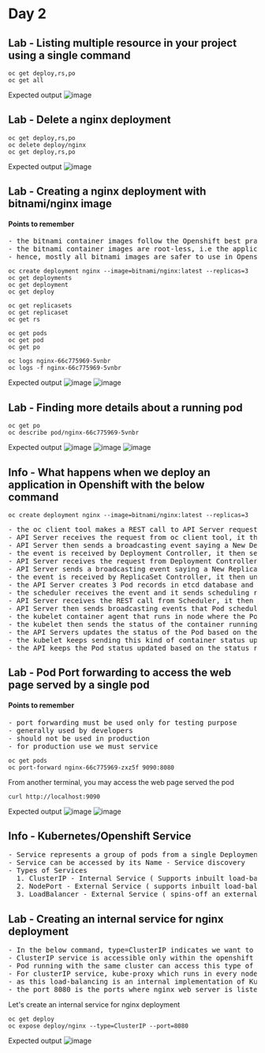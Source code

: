 # Day 2

## Lab - Listing multiple resource in your project using a single command
```
oc get deploy,rs,po
oc get all
```

Expected output
![image](https://github.com/tektutor/openshift-july-2024/assets/12674043/91588296-2765-4564-960f-d4005649238b)

## Lab - Delete a nginx deployment
```
oc get deploy,rs,po
oc delete deploy/nginx
oc get deploy,rs,po
```

Expected output
![image](https://github.com/tektutor/openshift-july-2024/assets/12674043/c07a443d-32db-4bbb-9779-5216baeb7a36)

## Lab - Creating a nginx deployment with bitnami/nginx image
#### Points to remember
<pre>
- the bitnami container images follow the Openshift best practices and conventions
- the bitnami container images are root-less, i.e the applications runs with non-root privilege as per openshift conventions
- hence, mostly all bitnami images are safer to use in Openshift
</pre>

```
oc create deployment nginx --image=bitnami/nginx:latest --replicas=3
oc get deployments
oc get deployment
oc get deploy

oc get replicasets
oc get replicaset
oc get rs

oc get pods
oc get pod
oc get po

oc logs nginx-66c775969-5vnbr
oc logs -f nginx-66c775969-5vnbr
```

Expected output
![image](https://github.com/tektutor/openshift-july-2024/assets/12674043/7952292f-1cd0-4f43-86cc-6152e5d8f768)
![image](https://github.com/tektutor/openshift-july-2024/assets/12674043/9eadd409-988e-4a3b-97c9-f8fc1e0bf94c)


## Lab - Finding more details about a running pod
```
oc get po
oc describe pod/nginx-66c775969-5vnbr
```

Expected output
![image](https://github.com/tektutor/openshift-july-2024/assets/12674043/4a3c9c8d-4512-43d1-bcca-56506fc5a3b0)
![image](https://github.com/tektutor/openshift-july-2024/assets/12674043/28bd80d1-67c1-472c-91c7-4294437e3b07)
![image](https://github.com/tektutor/openshift-july-2024/assets/12674043/6de9b1ea-6f64-45bc-acc1-57b9cac42073)

## Info - What happens when we deploy an application in Openshift with the below command
```
oc create deployment nginx --image=bitnami/nginx:latest --replicas=3
```

<pre>
- the oc client tool makes a REST call to API Server requesting it to create nginx deployment with image bitnami/nginx:latest with 3 Pods in it
- API Server receives the request from oc client tool, it then create a new Deployment record in etcd database
- API Server then sends a broadcasting event saying a New Deployment is created
- the event is received by Deployment Controller, it then sends a REST API call to API Server, requesting it to create a ReplicaSet for ngin deployment
- API Server receives the request from Deployment Controller and it creates a ReplicaSet record in etcd database
- API Server sends a broadcasting event saying a New ReplicaSet is created
- the event is received by ReplicaSet Controller, it then understands 3 Pods are mentioned in the Desired count, hence it makes REST call to API server to create 3 Pods
- the API Server creates 3 Pod records in etcd database and it sends broadcasting events say new Pod created.  One such event will be broadcasted for every New Pod created.
- the scheduler receives the event and it sends scheduling recommendation for each Pod to the API Servers
- API Server receives the REST call from Scheduler, it then retrieves the existing Pod records from etcd and it updates the Pod records with the node details as recommended by Scheduler
- API Server then sends broadcasting events that Pod scheduler to so an do nodes
- the kubelet container agent that runs in node where the Pod is scheduled receives the event, it then downloads the container images, creates the container and starts the container
- the kubelet then sends the status of the container running on that nodes to API Server via REST calls
- the API Servers updates the status of the Pod based on the status it received from kubelet
- the kubelet keeps sending this kind of container status updates to API Server like a heart beat fashion
- the API keeps the Pod status updated based on the status reported by kubelet
</pre>

## Lab - Pod Port forwarding to access the web page served by a single pod
#### Points to remember
<pre>
- port forwarding must be used only for testing purpose
- generally used by developers
- should not be used in production
- for production use we must service
</pre>

```
oc get pods
oc port-forward nginx-66c775969-zxz5f 9090:8080
```

From another terminal, you may access the web page served the pod
```
curl http://localhost:9090
```

Expected output
![image](https://github.com/tektutor/openshift-july-2024/assets/12674043/adba529e-0089-45bc-919e-911586c0a22a)
![image](https://github.com/tektutor/openshift-july-2024/assets/12674043/1899a1bb-7e45-4c52-99ea-3db84002e337)

## Info - Kubernetes/Openshift Service
<pre>
- Service represents a group of pods from a single Deployment
- Service can be accessed by its Name - Service discovery
- Types of Services
  1. ClusterIP - Internal Service ( Supports inbuilt load-balancing )
  2. NodePort - External Service ( supports inbuilt load-balancing )
  3. LoadBalancer - External Service ( spins-off an external Load Balancer in AWS/Azure/GCP )
</pre>


## Lab - Creating an internal service for nginx deployment
<pre>
- In the below command, type=ClusterIP indicates we want to create an internal clusterIP service
- ClusterIP service is accessible only within the openshift cluster
- Pod running with the same cluster can access this type of service
- For clusterIP service, kube-proxy which runs in every nodes supports the load-balancing
- as this load-balancing is an internal implementation of Kubernetes/Openshift there will not be any extra charge even if our Openshift runs in public cloud like AWS/Azure/GCP for the service we created
- the port 8080 is the ports where nginx web server is listening internally with the Pod container
</pre>

Let's create an internal service for nginx deployment
```
oc get deploy
oc expose deploy/nginx --type=ClusterIP --port=8080
```

Expected output
![image](https://github.com/tektutor/openshift-july-2024/assets/12674043/b507480c-8f44-4e0a-b17e-9306a2b1ec8a)
